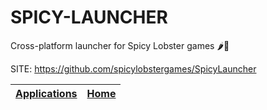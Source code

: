 # SPICY-LAUNCHER

 Cross-platform launcher for Spicy Lobster games 🌶🦞

 SITE: https://github.com/spicylobstergames/SpicyLauncher

 | [Applications](https://portable-linux-apps.github.io/apps.html) | [Home](https://portable-linux-apps.github.io)
 | --- | --- |
